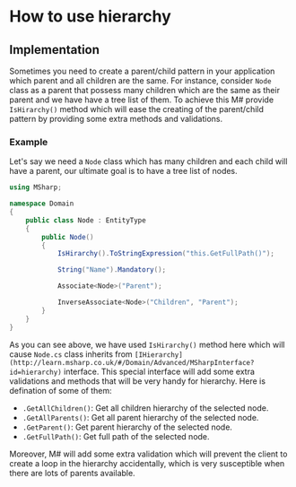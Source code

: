 # How to use hierarchy

## Implementation

Sometimes you need to create a parent/child pattern in your application which parent and all children are the same. For instance, consider `Node` class as a parent that possess many children which are the same as their parent and we have have a tree list of them. To achieve this M# provide `IsHirarchy()` method which will ease the creating of the parent/child pattern by providing some extra methods and validations.

### Example
Let's say we need a `Node` class which has many children and each child will have a parent, our ultimate goal is to have a tree list of nodes.

```csharp
using MSharp;

namespace Domain
{
    public class Node : EntityType
    {
        public Node()
        {
            IsHirarchy().ToStringExpression("this.GetFullPath()");

            String("Name").Mandatory();

            Associate<Node>("Parent");

            InverseAssociate<Node>("Children", "Parent");
        }
    }
}
```
As you can see above, we have used `IsHirarchy()` method here which will cause `Node.cs` class inherits from `[IHierarchy](http://learn.msharp.co.uk/#/Domain/Advanced/MSharpInterface?id=hierarchy)` interface. This special interface will add some extra validations and methods that will be very handy for hierarchy. Here is defination of some of them:

- `.GetAllChildren()`: Get all children hierarchy of the selected node.
- `.GetAllParents()`: Get all parent hierarchy of the selected node.
- `.GetParent()`: Get parent hierarchy of the selected node.
- `.GetFullPath()`: Get full path of the selected node.

Moreover, M# will add some extra validation which will prevent the client to create a loop in the hierarchy accidentally, which is very susceptible when there are lots of parents available.